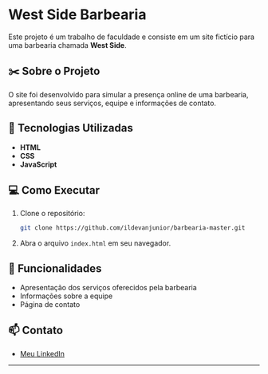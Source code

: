 # West Side Barbearia

Este projeto é um trabalho de faculdade e consiste em um site fictício para uma barbearia chamada **West Side**.

## ✂️ Sobre o Projeto

O site foi desenvolvido para simular a presença online de uma barbearia, apresentando seus serviços, equipe e informações de contato.

## 🚀 Tecnologias Utilizadas

- **HTML**
- **CSS**
- **JavaScript**

## 💻 Como Executar

1. Clone o repositório:
   ```bash
   git clone https://github.com/ildevanjunior/barbearia-master.git
   ```
2. Abra o arquivo `index.html` em seu navegador.

## 📄 Funcionalidades

- Apresentação dos serviços oferecidos pela barbearia
- Informações sobre a equipe
- Página de contato

## 📫 Contato

- [Meu LinkedIn](https://www.linkedin.com/feed/)

---

